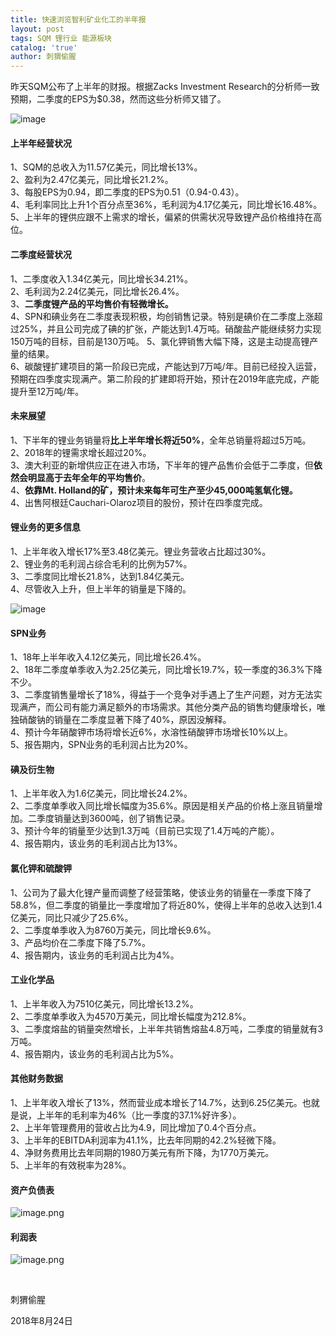 ```yaml
---
title: 快速浏览智利矿业化工的半年报
layout: post
tags: SQM 锂行业 能源板块
catalog: 'true'
author: 刺猬偷腥
---
```

昨天SQM公布了上半年的财报。根据Zacks Investment Research的分析师一致预期，二季度的EPS为$0.38，然而这些分析师又错了。

![image](http://upload-images.jianshu.io/upload_images/8031739-4a4d646dc76a4778.jpg?imageMogr2/auto-orient/strip%7CimageView2/2/w/1240) 

#### **上半年经营状况**

1、SQM的总收入为11.57亿美元，同比增长13%。<br>
2、盈利为2.47亿美元，同比增长21.2%。<br>
3、每股EPS为0.94，即二季度的EPS为0.51（0.94-0.43）。<br>
4、毛利率同比上升1个百分点至36%，毛利润为4.17亿美元，同比增长16.48%。<br>
5、上半年的锂供应跟不上需求的增长，偏紧的供需状况导致锂产品价格维持在高位。 

#### **二季度经营状况**

1、二季度收入1.34亿美元，同比增长34.21%。<br>
2、毛利润为2.24亿美元，同比增长26.4%。<br>
3、**二季度锂产品的平均售价有轻微增长。**<br>
4、SPN和碘业务在二季度表现积极，均创销售记录。特别是碘价在二季度上涨超过25%，并且公司完成了碘的扩张，产能达到1.4万吨。硝酸盐产能继续努力实现150万吨的目标，目前是130万吨。
5、氯化钾销售大幅下降，这是主动提高锂产量的结果。<br>
6、碳酸锂扩建项目的第一阶段已完成，产能达到7万吨/年。目前已经投入运营，预期在四季度实现满产。第二阶段的扩建即将开始，预计在2019年底完成，产能提升至12万吨/年。

#### **未来展望**

1、下半年的锂业务销量将**比上半年增长将近50%**，全年总销量将超过5万吨。<br>
2、2018年的锂需求增长超过20%。<br>
3、澳大利亚的新增供应正在进入市场，下半年的锂产品售价会低于二季度，但**依然会明显高于去年全年的平均售价**。<br>
4、**依靠Mt. Holland的矿，预计未来每年可生产至少45,000吨氢氧化锂。**<br>
4、出售阿根廷Cauchari-Olaroz项目的股份，预计在四季度完成。

#### **锂业务的更多信息**

1、上半年收入增长17%至3.48亿美元。锂业务营收占比超过30%。<br>
2、锂业务的毛利润占综合毛利的比例为57%。<br>
3、二季度同比增长21.8%，达到1.84亿美元。<br>
4、尽管收入上升，但上半年的销量是下降的。

![image](http://upload-images.jianshu.io/upload_images/8031739-b471a8a3aaf4bc97.jpg?imageMogr2/auto-orient/strip%7CimageView2/2/w/1240) 

#### **SPN业务**

1、18年上半年收入4.12亿美元，同比增长26.4%。<br>
2、18年二季度单季收入为2.25亿美元，同比增长19.7%，较一季度的36.3%下降不少。<br>
3、二季度销售量增长了18%，得益于一个竞争对手遇上了生产问题，对方无法实现满产，而公司有能力满足额外的市场需求。其他分类产品的销售均健康增长，唯独硝酸钠的销量在二季度显著下降了40%，原因没解释。<br>
4、预计今年硝酸钾市场将增长近6%，水溶性硝酸钾市场增长10%以上。<br>
5、报告期内，SPN业务的毛利润占比为20%。

#### **碘及衍生物**

1、上半年收入为1.6亿美元，同比增长24.2%。<br>
2、二季度单季收入同比增长幅度为35.6%。原因是相关产品的价格上涨且销量增加。二季度销量达到3600吨，创了销售记录。<br>
3、预计今年的销量至少达到1.3万吨（目前已实现了1.4万吨的产能）。<br>
4、报告期内，该业务的毛利润占比为13%。

#### **氯化钾和硫酸钾**

1、公司为了最大化锂产量而调整了经营策略，使该业务的销量在一季度下降了58.8%，但二季度的销量比一季度增加了将近80%，使得上半年的总收入达到1.4亿美元，同比只减少了25.6%。<br>
2、二季度单季收入为8760万美元，同比增长9.6%。<br>
3、产品均价在二季度下降了5.7%。<br>
4、报告期内，该业务的毛利润占比为4%。

#### **工业化学品**

1、上半年收入为7510亿美元，同比增长13.2%。<br>
2、二季度单季收入为4570万美元，同比增长幅度为212.8%。 <br>
3、二季度熔盐的销量突然增长，上半年共销售熔盐4.8万吨，二季度的销量就有3万吨。<br>
4、报告期内，该业务的毛利润占比为5%。

#### **其他财务数据**

1、上半年收入增长了13%，然而营业成本增长了14.7%，达到6.25亿美元。也就是说，上半年的毛利率为46%（比一季度的37.1%好许多）。<br>
2、上半年管理费用的营收占比为4.9，同比增加了0.4个百分点。<br>
3、上半年的EBITDA利润率为41.1%，比去年同期的42.2%轻微下降。<br>
4、净财务费用比去年同期的1980万美元有所下降，为1770万美元。<br>
5、上半年的有效税率为28%。

#### **资产负债表**

![image.png](https://upload-images.jianshu.io/upload_images/8031739-5ffb885ddd8cfe6f.png?imageMogr2/auto-orient/strip%7CimageView2/2/w/1240)

#### **利润表**

![image.png](https://upload-images.jianshu.io/upload_images/8031739-b728f95ecb84cc83.png?imageMogr2/auto-orient/strip%7CimageView2/2/w/1240)

​

刺猬偷腥

2018年8月24日